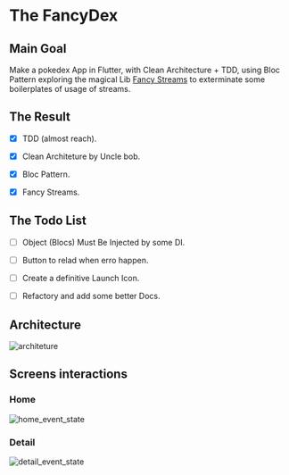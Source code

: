 # The FancyDex
## Main Goal
Make a pokedex App in Flutter, with Clean Architecture + TDD,  using Bloc Pattern exploring the magical Lib [Fancy Streams](https://github.com/rcorbellini/FancyStreams) to exterminate some boilerplates of usage of streams.

## The Result
- [x] TDD (almost reach).
- [x] Clean Architeture by Uncle bob.
- [x] Bloc Pattern.
- [x] Fancy Streams.



## The Todo List
- [ ] Object (Blocs) Must Be Injected by some DI.
- [ ] Button to relad when erro happen.
- [ ] Create a definitive Launch Icon.
- [ ] Refactory and add some better Docs.


## Architecture
![architeture](https://user-images.githubusercontent.com/151217/107596502-a6d47380-6bf6-11eb-8adc-2591c9fd538b.jpg)

## Screens interactions
### Home
![home_event_state](https://user-images.githubusercontent.com/151217/107593763-e72ff380-6bee-11eb-9d64-292e5fb1da56.jpg)

### Detail
![detail_event_state](https://user-images.githubusercontent.com/151217/107593760-e4cd9980-6bee-11eb-9aff-15f71a8b8a3d.jpg)

